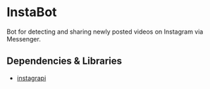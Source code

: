 # InstaBot
Bot for detecting and sharing newly posted videos on Instagram via Messenger.

## Dependencies & Libraries
- [instagrapi](https://github.com/subzeroid/instagrapi)

